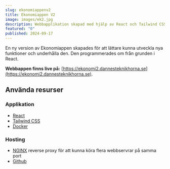 ```yaml
---
slug: ekonomiappenv2
title: Ekonomiappen V2
image: images/ek2.jpg
description: Webbapplikation skapad med hjälp av React och Tailwind CSS.
featured: "0"
published: 2024-09-17
---
```

En ny version av Ekonomiappen skapades för att lättare kunna utveckla nya funktioner och underhålla den. Den programmerades om från grunden i React.

**Webbappen finns live på:** [https://ekonomi2.dannesteknikhorna.se](https://ekonomi2.dannesteknikhorna.se).

## Använda resurser

### Applikation
* [React](https://react.dev/)
* [Tailwind CSS](https://tailwindcss.com/)
* [Docker](https://www.docker.com/)

### Hosting
* [NGINX](https://www.nginx.com/) reverse proxy för att kunna köra flera webbservrar på samma port
* [Github](https://github.com/)

